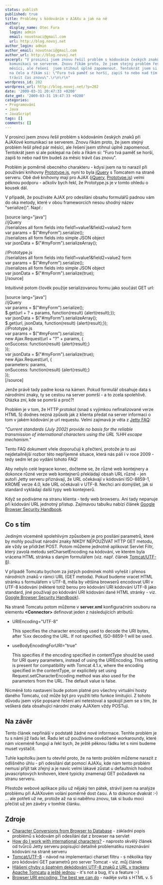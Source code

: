 ```yaml
---
status: publish
published: true
title: Problémy s kódováním v AJAXu a jak na ně
author:
  display_name: Otec Fura
  login: admin
  email: novotnaci@gmail.com
  url: http://blog.novoj.net
author_login: admin
author_email: novotnaci@gmail.com
author_url: http://blog.novoj.net
excerpt: "V prosinci jsem znovu řešil problém s kódováním českých znaků při AJAXové
  komunikaci se serverem. Znovu říkám proto, že jsem stejný problém řešil před pár
  měsíci, ale řešení  jsem stihnul úplně zapomenout. Tentokrát jsem si ale poklepal
  na čelo a říkám si: \"Furo tvá paměť se horší, zapiš to nebo nad tím budeš za měsíc
  trávit čas znovu\".\r\n\r\n"
wordpress_id: 202
wordpress_url: http://blog.novoj.net/?p=202
date: '2009-03-31 20:47:33 +0200'
date_gmt: '2009-03-31 19:47:33 +0200'
categories:
- Programování
- Java
- JavaScript
tags: []
comments: []
---
```

<p>V prosinci jsem znovu řešil problém s kódováním českých znaků při AJAXové komunikaci se serverem. Znovu říkám proto, že jsem stejný problém řešil před pár měsíci, ale řešení  jsem stihnul úplně zapomenout. Tentokrát jsem si ale poklepal na čelo a říkám si: "Furo tvá paměť se horší, zapiš to nebo nad tím budeš za měsíc trávit čas znovu".</p>
<p><a id="more"></a><a id="more-202"></a></p>
<p>Problém je poměrně obecného charakteru - kdysi jsem na to narazil při používání knihovny <a href="http://www.prototypejs.org/" target="_new">Prototype.js</a>, nyní to byla <a href="http://jquery.com/" target="_new">jQuery</a> s Tomcatem na straně serveru. Obě dvě knihovny mají pro AJAX (<a href="http://docs.jquery.com/Ajax" target="_new">jQuery</a>, <a href="http://prototypejs.org/api/ajax" target="_new">Prototype.js</a>) velmi pěknou podporu - ačkoliv bych řekl, že Prototype.js je v tomto ohledu o kousek dál.</p>
<p>V případě, že používáte AJAX pro odesílání obsahu formulářů padnou vám do oka metody, které v obou frameworcích nesou shodný název "serialize()". Např.:</p>
<p>[source lang="java"]<br />
//jQuery<br />
//serializes all form fields into field1=value1&field2=value2 form<br />
var params = $("#myForm").serialize();<br />
//serializes all form fields into simple JSON object<br />
var jsonData = $("#myForm").serializeArray();</p>
<p>//Prototype.js<br />
//serializes all form fields into field1=value1&field2=value2 form<br />
var params = $("#myForm").serialize();<br />
//serializes all form fields into simple JSON object<br />
var jsonData = $("#myForm").serialize(true);<br />
[/source]</p>
<p>Intuitivně potom člověk použije serializovanou formu jako součást GET url:</p>
<p>[source lang="java"]<br />
//jQuery<br />
var params = $("#myForm").serialize();<br />
$.get(url + ? + params,  function(result) {alert(result);});<br />
var jsonData = $("#myForm").serializeArray();<br />
$.get(url, jsonData, function(result) {alert(result);});<br />
//Prototype.js<br />
var params = $("#myForm").serialize();<br />
new Ajax.Request(url + "?" + params, {<br />
  onSuccess: function(result) {alert(result);}<br />
});<br />
var jsonData = $("#myForm").serialize(true);<br />
new Ajax.Request(url, {<br />
  parameters: params,<br />
  onSuccess: function(result) {alert(result);}<br />
});<br />
[/source]</p>
<p>Jenže právě tady padne kosa na kámen. Pokud formulář obsahuje data s národními znaky, ty se cestou na server pomrší - a to zcela spolehlivě. Otázka zní, kde se pomrší a proč?!</p>
<p>Problém je v tom, že HTTP protokol (snad s vyjímkou nefinalizované verze HTML 5) dodnes nezná způsob jak z klienta předat na server informaci o tom v jakém kódování je url requestu. Velmi zajímavá je věta z <a href="http://jetty.mortbay.org/jetty5/faq/faq_s_900-Content_t_International.html" target="_new">Jetty FAQ</a>:</p>
<p><cite>"Current standards (July 2002) provide no basis for the reliable transmission of international characters using the URL %HH escape mechanism."</cite></p>
<p>Tento FAQ dokument vřele doporučuji k přečtení, protože je to asi nejdetailnější rozbor této nepříjemné situace, která nás pálí i v roce 2009 - tedy sedm let po vydání tohoto FAQ!</p>
<p>Aby nebylo celé legrace konec, dočteme se, že různé web kontejnery a dokonce různé verze web kontejnerů překládají obsah URL různě - jen autoři Jetty serveru přiznávají, že URL očekávají v kódování ISO-8859-1, KROMĚ verze 4.0, kde URL očekávali v UTF-8. Nechci ani domýšlet, jak si standard vykládají další typy web kontejnerů.</p>
<p>Když se podíváme na stranu klienta - tedy web browseru. Ani tady nepanuje při kódování URL jednotný přístup. Zajímavou tabulku nabízí článek <a href="http://code.google.com/p/browsersec/wiki/Part1#Unicode_in_URLs" target="_new">Google Browser Security Handbook</a>.</p>
<h2>Co s tím</h2>
<p>Jediným víceméně spolehlivým způsobem je pro posílání parametrů, které by mohly používat národní znaky NIKDY NEPOUŽÍVAT HTTP GET metodu, ale vždy se přidržet POST. Potom můžeme jednotně aplikovat Servlet Filtr, který zavolá metodu setCharsetEncoding na kódování, ve kterém byla vrácena HTML stránka s daným formulářem (viz. např. článek <a href="http://wiki.apache.org/tomcat/Tomcat/UTF-8" target="_blank">Tomcat/UTF-8</a>).</p>
<p>V případě Tomcatu bychom za jistých podmínek mohli vyřešit i přenos národních znaků v rámci URL (GET metoda). Pokud budeme vracet HTML stránku s formulářem v UTF-8, měla by většina browserů encodovat URI v UTF-8 kódování (některé totiž berou pro kódování URI kódování UTF-8 jako standard, jiné používají po kódování URI kódování dané HTML stránky - viz. <a href="http://code.google.com/p/browsersec/wiki/Part1#Unicode_in_URLs" target="_new">Google Browser Security Handbook</a>).</p>
<p>Na straně Tomcatu potom můžeme v <strong>server.xml</strong> konfiguračním souboru na elementu <strong>&lt;Connector&gt;</strong> definovat jeden z následujících atributů:</p>
<ul>
<li>URIEncoding="UTF-8"
<p>This specifies the character encoding used to decode the URI bytes, after %xx decoding the URL. If not specified, ISO-8859-1 will be used. </p>
</li>
<li>useBodyEncodingForURI="true"
<p>This specifies if the encoding specified in contentType should be used for URI query parameters, instead of using the URIEncoding. This setting is present for compatibility with Tomcat 4.1.x, where the encoding specified in the contentType, or explicitely set using Request.setCharacterEncoding method was also used for the parameters from the URL. The default value is false. </p>
</li>
</ul>
<p>Nicméně toto nastavení bude potom platné pro všechny virtuální hosty daného Tomcatu, což může být pro využití této funkce limitující. Z tohoto důvodu jsem výše popsané řešení ani netestoval a spokojil jsem se s tím, že veškerá data obsahující národní znaky AJAXem vždy POSTuji.</p>
<h2>Na závěr</h2>
<p>Tento článek nepřináší v podstatě žádné nové informace. Tenhle problém je tu s námi již řadu let. Řadu let už používáme osvědčené workaroundy, které nám víceméně fungují a řekl bych, že ještě pěknou řádku let s nimi budeme muset vystačit.</p>
<p>Tuhle kapitolku jsem tu otevřel proto, že na tento problém můžeme narazit z odlišného úhlu - při odesílání dat pomocí AJAXu, kde nám tento problém nemusí přijít tak zřejný a je navíc velmi lákavé zůstat u defaultních hodnot javascriptových knihoven, které typicky znamenají GET požadavek na stranu serveru.</p>
<p>Přestože webové aplikace píšu už nějaký ten pátek, strávil jsem na analýze problému při AJAXovém volání poměrně dost času. A to dokonce dvakrát :-) ... ale potřetí už ne, protože až na si naběhnu znovu, tak si budu moci přečíst už jen závěry v tomhle článku.</p>
<h2>Zdroje</h2>
<ul>
<li><a href="http://java.sun.com/developer/technicalArticles/Intl/HTTPCharset/" target="_blank">Character Conversions from Browser to Database</a> - základní popis problémů s kódovám při odesílání dat z browser na servlet</li>
<li><a href="http://jetty.mortbay.org/jetty5/faq/faq_s_900-Content_t_International.html" target="_blank">How do I work with international characters?</a> - naprosto skvělý článek od tvůrců Jetty serveru popisující detailně problematiku rozeznávání kódování na straně serveru</li>
<li><a href="http://wiki.apache.org/tomcat/Tomcat/UTF-8" target="_blank">Tomcat/UTF-8</a> - návod na implementaci charset filtru - s několika tipy pro kódování GET parametrů pro server Tomcat - viz. můj článek</li>
<li><a href="http://www.nabble.com/request-parameters-mishandle-utf-8-encoding-td18720039.html" target="_new">Hlášení chyby o špatném dekódování UTF-8 znaků z URL v trackeru Apache Tomcatu</a> <a href="http://marc.info/?l=tomcat-user&m=121738798803004&w=2" target="_new">a ještě jednou</a> - it's not a bug, it's a feature :-) </li>
<li><a href="http://unspecified.wordpress.com/2008/07/08/browser-uri-encoding-the-best-we-can-do/" target="_new">Browser URI encoding: The best we can do</a> - naděje svítá s HTML v. 5</li>
</ul>
